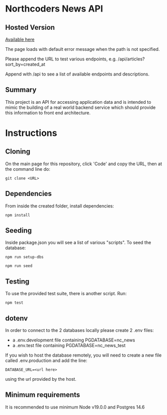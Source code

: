 # Northcoders News API

## Hosted Version

[Available here](https://news-api-wh0q.onrender.com)

The page loads with default error message when the path is not specified.

Please append the URL to test various endpoints, e.g. /api/articles?sort_by=created_at

Append with /api to see a list of available endpoints and descriptions.


## Summary

This project is an API for accessing application data and is intended to mimic the building of a real world backend service which should provide this information to front end architecture.

# Instructions

## Cloning

On the main page for this repository, click 'Code' and copy the URL, then at the command line do:

    git clone <URL>

## Dependencies

From inside the created folder, install dependencies:

    npm install

## Seeding

Inside package.json you will see a list of various "scripts". To seed the database:

    npm run setup-dbs

    npm run seed


## Testing

To use the provided test suite, there is another script. Run:

    npm test


## dotenv
In order to connect to the 2 databases locally please create 2 .env files:
- a .env.development file containing PGDATABASE=nc_news
- a .env.test file containing PGDATABASE=nc_news_test

If you wish to host the database remotely, you will need to create a new file called .env.production and add the line:

    DATABASE_URL=<url here>

using the url provided by the host.

## Minimum requirements

It is recommended to use minimum Node v19.0.0 and Postgres 14.6